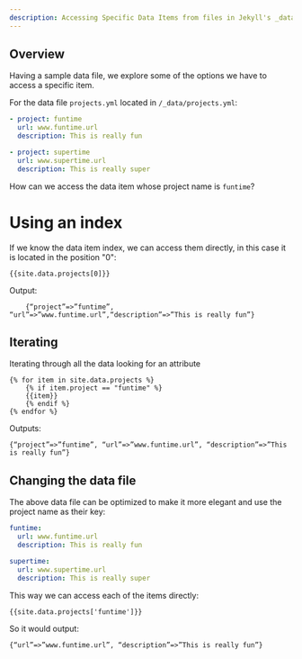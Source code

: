 ```yaml
---
description: Accessing Specific Data Items from files in Jekyll's _data directory
---
```


## Overview

Having a sample data file, we explore some of the options we have to
access a specific item.

For the data file `projects.yml` located in `/_data/projects.yml`:

~~~yaml
- project: funtime
  url: www.funtime.url
  description: This is really fun

- project: supertime
  url: www.supertime.url
  description: This is really super
~~~

How can we access the data item whose project name is `funtime`?

# Using an index

If we know the data item index, we can access them directly, in this
case it is located in the position "0":

~~~ liquid
{{site.data.projects[0]}}
~~~

Output:

~~~
    {“project”=>”funtime”, “url”=>”www.funtime.url”,“description”=>”This is really fun”}
~~~

## Iterating

Iterating through all the data looking for an attribute

~~~ liquid
{% for item in site.data.projects %}
    {% if item.project == "funtime" %}
    {{item}}
    {% endif %}
{% endfor %}
~~~

Outputs:

    {“project”=>”funtime”, “url”=>”www.funtime.url”, “description”=>”This is really fun”}

## Changing the data file

The above data file can be optimized to make it more elegant and use
the project name as their key:

~~~ yaml
funtime:
  url: www.funtime.url
  description: This is really fun

supertime:
  url: www.supertime.url
  description: This is really super
~~~

This way we can access each of the items directly:

~~~ liquid
{{site.data.projects['funtime']}}
~~~

So it would output:

    {“url”=>”www.funtime.url”, “description”=>”This is really fun”}
